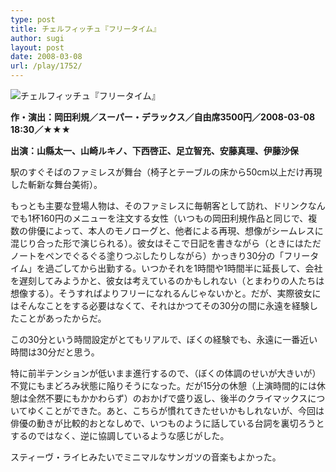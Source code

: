 ```yaml
---
type: post
title: チェルフィッチュ『フリータイム』
author: sugi
layout: post
date: 2008-03-08
url: /play/1752/
---
```

<img src="/images/play/20080308.jpg" alt="チェルフィッチュ『フリータイム』" class="alignleft" />

**作・演出：岡田利規／スーパー・デラックス／自由席3500円／2008-03-08 18:30／★★★**

**出演：山縣太一、山崎ルキノ、下西啓正、足立智充、安藤真理、伊藤沙保**

駅のすぐそばのファミレスが舞台（椅子とテーブルの床から50cm以上だけ再現した斬新な舞台美術）。

もっとも主要な登場人物は、そのファミレスに毎朝客として訪れ、ドリンクなんでも1杯160円のメニューを注文する女性（いつもの岡田利規作品と同じで、複数の俳優によって、本人のモノローグと、他者による再現、想像がシームレスに混じり合った形で演じられる）。彼女はそこで日記を書きながら（ときにはただノートをペンでぐるぐる塗りつぶしたりしながら）かっきり30分の「フリータイム」を過ごしてから出勤する。いつかそれを1時間や1時間半に延長して、会社を遅刻してみようかと、彼女は考えているのかもしれない（とまわりの人たちは想像する）。そうすればよりフリーになれるんじゃないかと。だが、実際彼女にはそんなことをする必要はなくて、それはかつてその30分の間に永遠を経験したことがあったからだ。

この30分という時間設定がとてもリアルで、ぼくの経験でも、永遠に一番近い時間は30分だと思う。

特に前半テンションが低いまま進行するので、（ぼくの体調のせいが大きいが）不覚にもまどろみ状態に陥りそうになった。だが15分の休憩（上演時間的には休憩は全然不要にもかかわらず）のおかげで盛り返し、後半のクライマックスについてゆくことができた。あと、こちらが慣れてきたせいかもしれないが、今回は俳優の動きが比較的おとなしめで、いつものように話している台詞を裏切ろうとするのではなく、逆に協調しているような感じがした。

スティーヴ・ライヒみたいでミニマルなサンガツの音楽もよかった。
